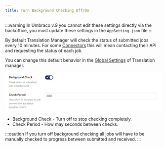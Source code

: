 ```yaml
---
title: Turn Background Checking Off/On
---
```


:::warning
In Umbraco v.9 you cannot edit these settings directly via the backoffice, you must update these settings in the `AppSetting.json` file
:::

By default Translation Manager will check the status of submitted jobs every 10 minutes. For some [Connectors](../../key_topics/connector) this will mean contacting their API and requesting the status of each job. 

You can change this default behavior in the [Global Settings](/tm/reference/global) of Translation manager.

![Background settings](background.png)


- Background Check - Turn off to stop checking completely.
- Check Period - How may seconds between checks.


:::caution
If you turn off background checking all jobs will have to be manually checked to progress between submitted and received.
:::

  